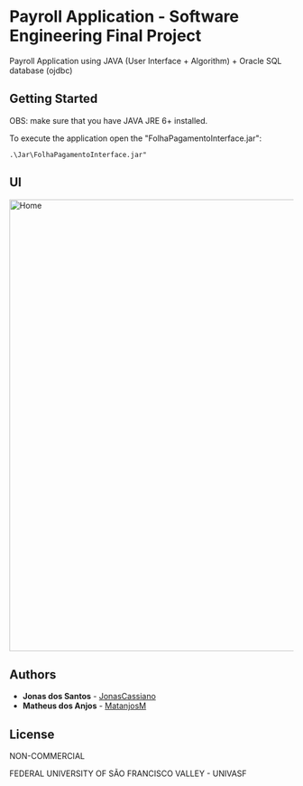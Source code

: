 ﻿# Payroll Application - Software Engineering Final Project

Payroll Application using JAVA (User Interface + Algorithm) + Oracle SQL database (ojdbc)

## Getting Started

OBS: make sure that you have JAVA JRE 6+ installed.

To execute the application open the "FolhaPagamentoInterface.jar":

```
.\Jar\FolhaPagamentoInterface.jar"
```

## UI

<img src="https://github.com/jonascassiano/Payroll-JAVA/tree/master/FolhaPagamentoInterface/UI/HomeScreen.jpg" alt="Home" width="800"/> 

## Authors

* **Jonas dos Santos** - [JonasCassiano](https://github.com/jonascassiano)
* **Matheus dos Anjos** - [MatanjosM](https://github.com)

## License
 
NON-COMMERCIAL 

FEDERAL UNIVERSITY OF SÃO FRANCISCO VALLEY - UNIVASF
